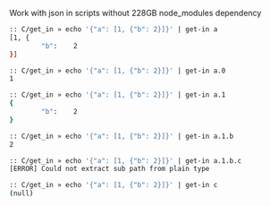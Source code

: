 Work with json in scripts without 228GB node_modules dependency

```bash
:: C/get_in » echo '{"a": [1, {"b": 2}]}' | get-in a
[1, {
        "b":    2
}]
```

```bash
:: C/get_in » echo '{"a": [1, {"b": 2}]}' | get-in a.0
1
```

```bash
:: C/get_in » echo '{"a": [1, {"b": 2}]}' | get-in a.1
{
        "b":    2
}
```

```bash
:: C/get_in » echo '{"a": [1, {"b": 2}]}' | get-in a.1.b
2
```

```bash
:: C/get_in » echo '{"a": [1, {"b": 2}]}' | get-in a.1.b.c
[ERROR] Could not extract sub path from plain type
```

```bash
:: C/get_in » echo '{"a": [1, {"b": 2}]}' | get-in c
(null)
```